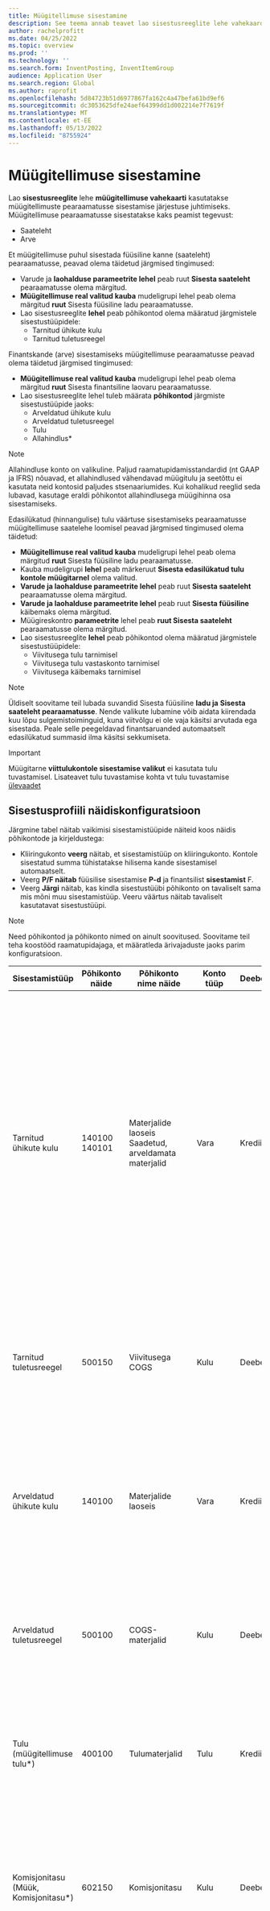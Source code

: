```yaml
---
title: Müügitellimuse sisestamine
description: See teema annab teavet lao sisestusreeglite lehe vahekaardi Müügitellimus kohta.
author: rachelprofitt
ms.date: 04/25/2022
ms.topic: overview
ms.prod: ''
ms.technology: ''
ms.search.form: InventPosting, InventItemGroup
audience: Application User
ms.search.region: Global
ms.author: raprofit
ms.openlocfilehash: 5d84723b51d6977867fa162c4a47befa61bd9ef6
ms.sourcegitcommit: dc3053625dfe24aef64399dd1d002214e7f7619f
ms.translationtype: MT
ms.contentlocale: et-EE
ms.lasthandoff: 05/13/2022
ms.locfileid: "8755924"
---
```

# <a name="sales-order-posting"></a>Müügitellimuse sisestamine

Lao **sisestusreeglite** lehe **müügitellimuse vahekaarti** kasutatakse müügitellimuste pearaamatusse sisestamise järjestuse juhtimiseks. Müügitellimuse pearaamatusse sisestatakse kaks peamist tegevust: 

- Saateleht
- Arve

Et müügitellimuse puhul sisestada füüsiline kanne (saateleht) pearaamatusse, peavad olema täidetud järgmised tingimused:

- Varude ja **laohalduse parameetrite lehel** peab ruut **Sisesta saateleht** pearaamatusse olema märgitud.
- **Müügitellimuse real valitud kauba** mudeligrupi lehel peab olema märgitud **ruut** Sisesta füüsiline ladu pearaamatusse.
- Lao sisestusreeglite **lehel** peab põhikontod olema määratud järgmistele sisestustüüpidele:
  - Tarnitud ühikute kulu
  - Tarnitud tuletusreegel

Finantskande (arve) sisestamiseks müügitellimuse pearaamatusse peavad olema täidetud järgmised tingimused:

- **Müügitellimuse real valitud kauba** mudeligrupi lehel peab olema märgitud **ruut** Sisesta finantsiline laovaru pearaamatusse.
- Lao sisestusreeglite lehel tuleb määrata **põhikontod** järgmiste sisestustüüpide jaoks:
  - Arveldatud ühikute kulu
  - Arveldatud tuletusreegel
  - Tulu
  - Allahindlus\*

> [!NOTE]
> Allahindluse konto on valikuline. Paljud raamatupidamisstandardid (nt GAAP ja IFRS) nõuavad, et allahindlused vähendavad müügitulu ja seetõttu ei kasutata neid kontosid paljudes stsenaariumides. Kui kohalikud reeglid seda lubavad, kasutage eraldi põhikontot allahindlusega müügihinna osa sisestamiseks.

Edasilükatud (hinnangulise) tulu väärtuse sisestamiseks pearaamatusse müügitellimuse saatelehe loomisel peavad järgmised tingimused olema täidetud:

- **Müügitellimuse real valitud kauba** mudeligrupi lehel peab olema märgitud **ruut** Sisesta füüsiline ladu pearaamatusse.
- Kauba mudeligrupi **lehel** peab märkeruut **Sisesta edasilükatud tulu kontole müügitarnel** olema valitud.
- **Varude ja laohalduse parameetrite lehel** peab ruut **Sisesta saateleht** pearaamatusse olema märgitud.
- **Varude ja laohalduse parameetrite lehel** peab ruut **Sisesta füüsiline** käibemaks olema märgitud.
- Müügireskontro **parameetrite** lehel peab **ruut Sisesta saateleht** pearaamatusse olema märgitud.
- Lao sisestusreeglite **lehel** peab põhikontod olema määratud järgmistele sisestustüüpidele:
  - Viivitusega tulu tarnimisel
  - Viivitusega tulu vastaskonto tarnimisel
  - Viivitusega käibemaks tarnimisel

> [!NOTE]
> Üldiselt soovitame teil lubada suvandid Sisesta füüsiline **ladu ja** **Sisesta saateleht pearaamatusse**. Nende valikute lubamine võib aidata kiirendada kuu lõpu sulgemistoiminguid, kuna viitvõlgu ei ole vaja käsitsi arvutada ega sisestada. Peale selle peegeldavad finantsaruanded automaatselt edasilükatud summasid ilma käsitsi sekkumiseta.

> [!IMPORTANT]
> Müügitarne **viittulukontole sisestamise valikut** ei kasutata tulu tuvastamisel. Lisateavet tulu tuvastamise kohta vt tulu tuvastamise [ülevaadet](/accounts-receivable/revenue-recognition-overview.md)

## <a name="sample-posting-profile-configuration"></a>Sisestusprofiili näidiskonfiguratsioon 

Järgmine tabel näitab vaikimisi sisestamistüüpide näiteid koos näidis põhikontode ja kirjeldustega:
 
- Kliiringukonto **veerg** näitab, et sisestamistüüp on kliiringukonto. Kontole sisestatud summa tühistatakse hilisema kande sisestamisel automaatselt. 
- Veerg **P/F näitab** füüsilise sisestamise **P-d** ja finantsilist **sisestamist** F. 
- Veerg **Järgi** näitab, kas kindla sisestustüübi põhikonto on tavaliselt sama mis mõni muu sisestamistüüp. Veeru väärtus näitab tavaliselt kasutatavat sisestustüüpi.

> [!NOTE]
> Need põhikontod ja põhikonto nimed on ainult soovitused. Soovitame teil teha koostööd raamatupidajaga, et määratleda ärivajaduste jaoks parim konfiguratsioon.


| Sisestamistüüp | Põhikonto näide | Põhikonto nime näide | Konto tüüp | Deebet/kreedit? | Kliiringukonto | Ette/tagasi | Järgige | Kirjeldus |
|------------|------------------------|-------------------------|--------------|---------|-------------------|------------|------|-------------------------|
| Tarnitud ühikute kulu | 140100</br>140101 | Materjalide laoseis</br>Saadetud, arveldamata materjalid | Vara | Krediit | Jah | P | Arveldatud ühikute kulu | Kasutatakse müügitellimuse saatelehe sisestamisel. Konto vastaskonto on müüdud ja tarnitud kaupade omahind. Selle konto summa tühistatakse müügitellimuse arve sisestamisel. Võib-olla soovite kasutada kontot Saadetud, kuid arveldamata materjalid, et tähistada füüsilist laovaru ja reserveerida materjali laokonto finantsiliseks uuendamiseks. |
| Tarnitud tuletusreegel | 500150 | Viivitusega COGS | Kulu | Deebet | Jah | P  | Kasutatakse müügitellimuse saatelehe sisestamisel. Kontole vastaskonto on tarnitud ühikute omahind. Selle konto summa tühistatakse müügitellimuse arve sisestamisel. |
| Arveldatud ühikute kulu | 140100 | Materjalide laoseis | Vara | Krediit | Nr | R | Tarnitud ühikute kulu | Kasutatakse müügitellimuse arve sisestamisel. Selle konto vastaskonto on müüdud ja arveldatud kaupade omahind. See konto tähistab teie bilansikonto varusid. |
| Arveldatud tuletusreegel | 500100 | COGS-materjalid | Kulu | Deebet | Nr | R  | Kasutatakse müügitellimuse arve sisestamisel. Selle konto vastaskonto on arveldatud ühikute omahind. See konto tähistab teie PL-lause COGS-i&amp;. |
| Tulu (müügitellimuse tulu*) | 400100 | Tulumaterjalid | Tulu | Krediit | Nr | R   | Kasutatakse müügitellimuse arve sisestamisel. Selle konto vastaskonto on sisestusreeglites **Müügireskontro summakonto** (Kliendi saldo*·). |
| Komisjonitasu (Müük, Komisjonitasu*) | 602150 | Komisjonitasu | Kulu | Deebet | Nr | R  | Kasutatakse siis, kui komisjonitasu on lubatud ja arvutatud müügi jaoks ja sisestatud müügitellimuse arve protsessi käigus. Selle konto vastaskontoks on tasumisele kuuluv komisjonitasu. |
| Komisjonitasu vastaskonto (Müük, Komisjonitasu vastaskonto*) | 201110 | Maksmisele kuuluv komisjonitasu | Kohustus | Krediit | Jah | R | Kasutatakse siis, kui komisjonitasu on lubatud ja arvutatud müügi jaoks ja sisestatud müügitellimuse arve protsessi käigus. Selle konto vastaskonto on komisjonitasu kulu. |
| Edasilükatud tulu tarnimisel (Müük – saatelehe tulu*) | 401400 | Tekkepõhised müügid | Tulu | Krediit | Jah | P  | Kasutatakse siis, kui tarne viittulu on lubatud ja sisestatakse müügitellimuse saatelehe töötlemise ajal. Selle konto vastaskonto on edasilükatud tulu vastaskonto. Selle konto summad tühistatakse müügitellimuse arve sisestamisel automaatselt. |
| Edasilükatud tulu vastaskonto tarnimisel (Müük – saatelehe tulu vastaskonto)* | 130400 | Müügireskontro – arveldamata | Vara | Deebet | Jah | P  | Kasutatakse siis, kui tarne viittulu on lubatud ja müügitellimuse saatelehe töötlemise käigus postitab. Selle konto vastaskonto on tarnimisel edasilükatud tulu. Selle konto summad tühistatakse müügitellimuse arve sisestamisel automaatselt. |
| Edasilükatud käibemaks tarnimisel (müük, saatelehe maks*) | 250500 | Viitmaks | Kohustus | Krediit | Jah | P  | Kasutatakse siis, kui tarne viittulu on lubatud ja sisesta füüsiline käibemaks lubatud. Maksusumma sisestatakse müügitellimuse saatelehe töötlemise ajal. |

\* Selles tabelis sulgudes kuvatud väärtused **tähistavad väärtust, mida kasutatakse kandekannete lehe väljalPosting** **·**. Sisestustüüpi saate **vaadata** vahekaardi **Üldine** lehel Kande **kanded**.

## <a name="sales-category-posting"></a>Müügikategooria sisestamine

Kõigi kaupade, kaubagrupi või üksiku kauba lao sisestamise seadistamise alternatiivina saate seadistada kategooriaid ja kontrollida pearaamatu sisestamist müügikategooriate kaupa. Lisateavet kategooriahierarhia [seadistamise](/supply-chain/pim/tasks/create-hierarchy-product-classification.md)[ja toodetele kategooriate määramise kohta leiate teemast Tooteklassifikatsiooni hierarhia loomine ja Toote klassifitseerimine kategooriahierarhiate abil.](/supply-chain/pim/tasks/classify-product-category-hierarchies.md)

Pärast kategooriahierarhia loomiset peate määrama hierarhia ühele või mitmele tüübile. Müügitellimustes kategooriahierarhia kasutamiseks tuleb kategooria määrata müügikategooria hierarhia tüübile. Lisateabe saamiseks minge kategooriahierarhiate [kohta](/dynamicsax-2012/appuser-itpro/about-category-hierarchies.md).

## <a name="create-revenue-posting-by-sales-category"></a>Loo tulu sisestamine müügikategooriate alusel

Müügikategoorial põhinevale müügitellimusele pearaamatu sisestuste määramiseks järgige neid samme:

1. Avage **Varude haldus** > **Seadistus** > **Sisestus** > **Sisestus**.
2. Valige vahekaart **Müük**.
3. Valige konfigureerimist vajava sisestamistüübi raadionupp (nt **Tulu**).
4. Valige suvand **Uus**.
5. **Väljal Kaubakood** valige **kategooria**.
6. Kasutage välja **Kategooriaseost**, et valida sisestusreegli kategooria.
7. **Valige väljal Konto** kood suvand Tabel **, Grupp** **või** **Kõik**. Näiteks sisestusreeglite rakendamiseks kõikidele klientidele valige suvand **Kõik**.
   - Kui valisite **6**. sammus tabeli, valige **sisestusreeglile** konkreetne hankijakood väljal **Konto** seos.
   - Kui valisite **6**. etapis grupi, **valige sisestusreegli** jaoks hankijagrupp väljal **Konto** seos.
   - Kui valisite **sammus** 6 väärtuse **Kõik, jääb** kontoseose väli tühjaks.

8. Valitud sisestustüübiga konkreetse maksugrupi seostamiseks valige **käibemaksugrupp**. Kui see väli jääb tühjaks, siis rakendub sisestamistüüp kõigile olemasolevatele maksugruppidele. Maksugruppidele määratud sisestamist rakendatakse ainult müügi ja ostu puhul tehtud kannetele.

9. Väljal Põhikonto **määrake** kontonumber, mille jaoks kontotüüp sisestada. Valige üks kontoplaanis olev konto number.
